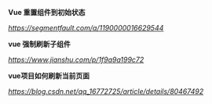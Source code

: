 **Vue 重置组件到初始状态**

*https://segmentfault.com/a/1190000016629544*



**vue 强制刷新子组件**

*https://www.jianshu.com/p/1f9a9a199c72*



**vue项目如何刷新当前页面**

*https://blog.csdn.net/qq_16772725/article/details/80467492*

